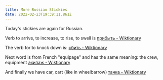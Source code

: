 ```yaml
---
title: More Russian Stickies
date: 2022-02-23T19:39:11.861Z
---
```

Today's stickies are again for Russian.

Verb to arrive, to increase, to rise, to swell is
[прибыть - Wiktionary](https://en.m.wiktionary.org/wiki/%D0%BF%D1%80%D0%B8%D0%B1%D1%8B%D1%82%D1%8C#Russian)

The verb for to knock down is:
[сбить - Wiktionary](https://en.m.wiktionary.org/wiki/%D1%81%D0%B1%D0%B8%D1%82%D1%8C#Russian)


Next word is from French "equipage" and has the same meaning: the crew, equipment
[экипаж - Wiktionary](https://en.m.wiktionary.org/wiki/%D1%8D%D0%BA%D0%B8%D0%BF%D0%B0%D0%B6#Russian)

And finally we have car, cart (like in wheelbarrow)
[тачка - Wiktionary](https://en.m.wiktionary.org/wiki/%D1%82%D0%B0%D1%87%D0%BA%D0%B0#Russian)
